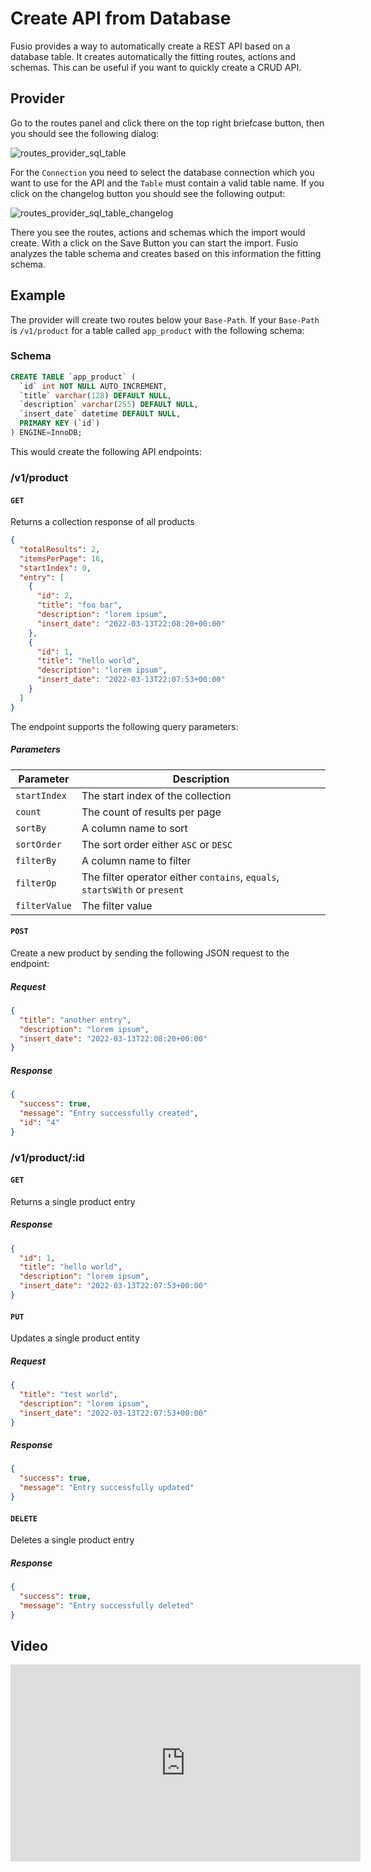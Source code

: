 
# Create API from Database

Fusio provides a way to automatically create a REST API based on a database table. It creates automatically the fitting
routes, actions and schemas. This can be useful if you want to quickly create a CRUD API.

## Provider

Go to the routes panel and click there on the top right briefcase button, then you should see the following dialog:

![routes_provider_sql_table](/img/use_cases/routes_provider_sql_table.png)

For the `Connection` you need to select the database connection which you want to use for the API and the `Table` must
contain a valid table name. If you click on the changelog button you should see the following output:

![routes_provider_sql_table_changelog](/img/use_cases/routes_provider_sql_table_changelog.png)

There you see the routes, actions and schemas which the import would create. With a click on the Save Button you can
start the import. Fusio analyzes the table schema and creates based on this information the fitting schema.

## Example

The provider will create two routes below your `Base-Path`. If your `Base-Path` is `/v1/product` for a table called
`app_product` with the following schema:

### Schema

```sql
CREATE TABLE `app_product` (
  `id` int NOT NULL AUTO_INCREMENT,
  `title` varchar(128) DEFAULT NULL,
  `description` varchar(255) DEFAULT NULL,
  `insert_date` datetime DEFAULT NULL,
  PRIMARY KEY (`id`)
) ENGINE=InnoDB;
```

This would create the following API endpoints:

### /v1/product

#### `GET`

Returns a collection response of all products

```json
{
  "totalResults": 2,
  "itemsPerPage": 16,
  "startIndex": 0,
  "entry": [
    {
      "id": 2,
      "title": "foo bar",
      "description": "lorem ipsum",
      "insert_date": "2022-03-13T22:08:20+00:00"
    },
    {
      "id": 1,
      "title": "hello world",
      "description": "lorem ipsum",
      "insert_date": "2022-03-13T22:07:53+00:00"
    }
  ]
}
```

The endpoint supports the following query parameters:

##### Parameters

| Parameter     | Description                                                                |
|---------------|----------------------------------------------------------------------------|
| `startIndex`  | The start index of the collection                                          |
| `count`       | The count of results per page                                              |
| `sortBy`      | A column name to sort                                                      |
| `sortOrder`   | The sort order either `ASC` or `DESC`                                      |
| `filterBy`    | A column name to filter                                                    |
| `filterOp`    | The filter operator either `contains`, `equals`, `startsWith` or `present` |
| `filterValue` | The filter value                                                           |

#### `POST`

Create a new product by sending the following JSON request to the endpoint:

##### Request

```json
{
  "title": "another entry",
  "description": "lorem ipsum",
  "insert_date": "2022-03-13T22:08:20+00:00"
}
```

##### Response

```json
{
  "success": true,
  "message": "Entry successfully created",
  "id": "4"
}
```

### /v1/product/:id

#### `GET`

Returns a single product entry

##### Response

```json
{
  "id": 1,
  "title": "hello world",
  "description": "lorem ipsum",
  "insert_date": "2022-03-13T22:07:53+00:00"
}
```

#### `PUT`

Updates a single product entity

##### Request

```json
{
  "title": "test world",
  "description": "lorem ipsum",
  "insert_date": "2022-03-13T22:07:53+00:00"
}
```

##### Response

```json
{
  "success": true,
  "message": "Entry successfully updated"
}
```

#### `DELETE`

Deletes a single product entry

##### Response

```json
{
  "success": true,
  "message": "Entry successfully deleted"
}
```

## Video

<iframe width="560" height="315" src="https://www.youtube.com/embed/3jHr_W9yjzM" title="YouTube video player" frameborder="0" allow="accelerometer; autoplay; clipboard-write; encrypted-media; gyroscope; picture-in-picture" allowfullscreen></iframe>
